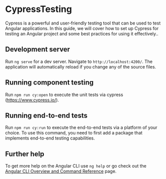 # CypressTesting

Cypress is a powerful and user-friendly testing tool that can be used to test Angular applications. In this guide, we will cover how to set up Cypress for testing an Angular project and some best practices for using it effectively..

## Development server

Run `ng serve` for a dev server. Navigate to `http://localhost:4200/`. The application will automatically reload if you change any of the source files.

## Running component testing

Run `npm run cy:open` to execute the unit tests via cypress (https://www.cypress.io/).

## Running end-to-end tests

Run `npm run cy:run` to execute the end-to-end tests via a platform of your choice. To use this command, you need to first add a package that implements end-to-end testing capabilities.

## Further help

To get more help on the Angular CLI use `ng help` or go check out the [Angular CLI Overview and Command Reference](https://angular.io/cli) page.
